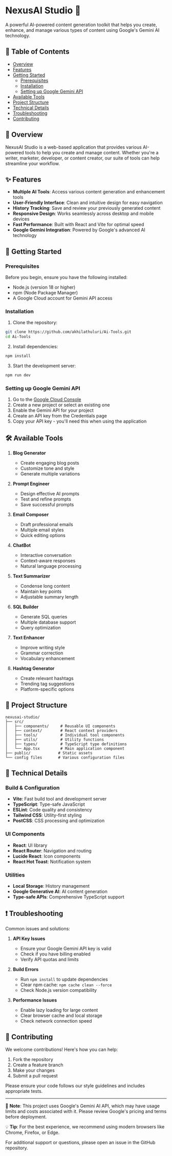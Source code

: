 # NexusAI Studio 🤖

A powerful AI-powered content generation toolkit that helps you create, enhance, and manage various types of content using Google's Gemini AI technology.

## 📑 Table of Contents
- [Overview](#overview)
- [Features](#features)
- [Getting Started](#getting-started)
  - [Prerequisites](#prerequisites)
  - [Installation](#installation)
  - [Setting up Google Gemini API](#setting-up-google-gemini-api)
- [Available Tools](#available-tools)
- [Project Structure](#project-structure)
- [Technical Details](#technical-details)
- [Troubleshooting](#troubleshooting)
- [Contributing](#contributing)

## 🎯 Overview

NexusAI Studio is a web-based application that provides various AI-powered tools to help you create and manage content. Whether you're a writer, marketer, developer, or content creator, our suite of tools can help streamline your workflow.

## ✨ Features

- **Multiple AI Tools**: Access various content generation and enhancement tools
- **User-Friendly Interface**: Clean and intuitive design for easy navigation
- **History Tracking**: Save and review your previously generated content
- **Responsive Design**: Works seamlessly across desktop and mobile devices
- **Fast Performance**: Built with React and Vite for optimal speed
- **Google Gemini Integration**: Powered by Google's advanced AI technology

## 🚀 Getting Started

### Prerequisites

Before you begin, ensure you have the following installed:
- Node.js (version 18 or higher)
- npm (Node Package Manager)
- A Google Cloud account for Gemini API access

### Installation

1. Clone the repository:
```bash
git clone https://github.com/akhilathuluri/Ai-Tools.git
cd Ai-Tools
```

2. Install dependencies:
```bash
npm install
```

3. Start the development server:
```bash
npm run dev
```

### Setting up Google Gemini API

1. Go to the [Google Cloud Console](https://console.cloud.google.com)
2. Create a new project or select an existing one
3. Enable the Gemini API for your project
4. Create an API key from the Credentials page
5. Copy your API key - you'll need this when using the application

## 🛠 Available Tools

1. **Blog Generator**
   - Create engaging blog posts
   - Customize tone and style
   - Generate multiple variations

2. **Prompt Engineer**
   - Design effective AI prompts
   - Test and refine prompts
   - Save successful prompts

3. **Email Composer**
   - Draft professional emails
   - Multiple email styles
   - Quick editing options

4. **ChatBot**
   - Interactive conversation
   - Context-aware responses
   - Natural language processing

5. **Text Summarizer**
   - Condense long content
   - Maintain key points
   - Adjustable summary length

6. **SQL Builder**
   - Generate SQL queries
   - Multiple database support
   - Query optimization

7. **Text Enhancer**
   - Improve writing style
   - Grammar correction
   - Vocabulary enhancement

8. **Hashtag Generator**
   - Create relevant hashtags
   - Trending tag suggestions
   - Platform-specific options

## 📁 Project Structure

```
nexusai-studio/
├── src/
│   ├── components/     # Reusable UI components
│   ├── context/        # React context providers
│   ├── tools/          # Individual tool components
│   ├── utils/          # Utility functions
│   ├── types/          # TypeScript type definitions
│   └── App.tsx         # Main application component
├── public/            # Static assets
└── config files       # Various configuration files
```

## 🔧 Technical Details

### Build & Configuration
- **Vite**: Fast build tool and development server
- **TypeScript**: Type-safe JavaScript
- **ESLint**: Code quality and consistency
- **Tailwind CSS**: Utility-first styling
- **PostCSS**: CSS processing and optimization

### UI Components
- **React**: UI library
- **React Router**: Navigation and routing
- **Lucide React**: Icon components
- **React Hot Toast**: Notification system

### Utilities
- **Local Storage**: History management
- **Google Generative AI**: AI content generation
- **Type-safe APIs**: Comprehensive TypeScript support

## ❗ Troubleshooting

Common issues and solutions:

1. **API Key Issues**
   - Ensure your Google Gemini API key is valid
   - Check if you have billing enabled
   - Verify API quotas and limits

2. **Build Errors**
   - Run `npm install` to update dependencies
   - Clear npm cache: `npm cache clean --force`
   - Check Node.js version compatibility

3. **Performance Issues**
   - Enable lazy loading for large content
   - Clear browser cache and local storage
   - Check network connection speed

## 🤝 Contributing

We welcome contributions! Here's how you can help:

1. Fork the repository
2. Create a feature branch
3. Make your changes
4. Submit a pull request

Please ensure your code follows our style guidelines and includes appropriate tests.

---

📝 **Note**: This project uses Google's Gemini AI API, which may have usage limits and costs associated with it. Please review Google's pricing and terms before deployment.

💡 **Tip**: For the best experience, we recommend using modern browsers like Chrome, Firefox, or Edge.

For additional support or questions, please open an issue in the GitHub repository.

